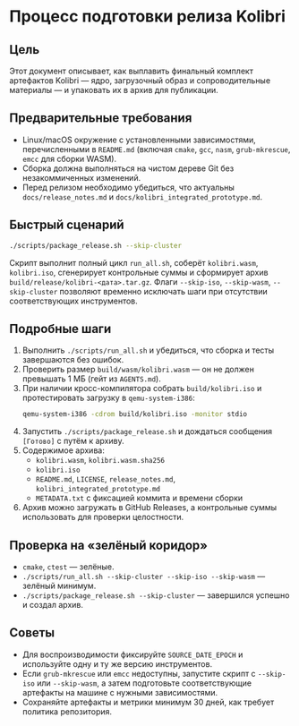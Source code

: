 # Процесс подготовки релиза Kolibri

## Цель
Этот документ описывает, как выплавить финальный комплект артефактов Kolibri — ядро, загрузочный образ и сопроводительные материалы — и упаковать их в архив для публикации.

## Предварительные требования
- Linux/macOS окружение с установленными зависимостями, перечисленными в `README.md` (включая `cmake`, `gcc`, `nasm`, `grub-mkrescue`, `emcc` для сборки WASM).
- Сборка должна выполняться на чистом дереве Git без незакоммиченных изменений.
- Перед релизом необходимо убедиться, что актуальны `docs/release_notes.md` и `docs/kolibri_integrated_prototype.md`.

## Быстрый сценарий
```bash
./scripts/package_release.sh --skip-cluster
```
Скрипт выполнит полный цикл `run_all.sh`, соберёт `kolibri.wasm`, `kolibri.iso`, сгенерирует контрольные суммы и сформирует архив `build/release/kolibri-<дата>.tar.gz`. Флаги `--skip-iso`, `--skip-wasm`, `--skip-cluster` позволяют временно исключать шаги при отсутствии соответствующих инструментов.

## Подробные шаги
1. Выполнить `./scripts/run_all.sh` и убедиться, что сборка и тесты завершаются без ошибок.
2. Проверить размер `build/wasm/kolibri.wasm` — он не должен превышать 1 МБ (гейт из `AGENTS.md`).
3. При наличии кросс-компилятора собрать `build/kolibri.iso` и протестировать загрузку в `qemu-system-i386`:
   ```bash
   qemu-system-i386 -cdrom build/kolibri.iso -monitor stdio
   ```
4. Запустить `./scripts/package_release.sh` и дождаться сообщения `[Готово]` с путём к архиву.
5. Содержимое архива:
   - `kolibri.wasm`, `kolibri.wasm.sha256`
   - `kolibri.iso`
   - `README.md`, `LICENSE`, `release_notes.md`, `kolibri_integrated_prototype.md`
   - `METADATA.txt` с фиксацией коммита и времени сборки
6. Архив можно загружать в GitHub Releases, а контрольные суммы использовать для проверки целостности.

## Проверка на «зелёный коридор»
- `cmake`, `ctest` — зелёные.
- `./scripts/run_all.sh --skip-cluster --skip-iso --skip-wasm` — зелёный минимум.
- `./scripts/package_release.sh --skip-cluster` — завершился успешно и создал архив.

## Советы
- Для воспроизводимости фиксируйте `SOURCE_DATE_EPOCH` и используйте одну и ту же версию инструментов.
- Если `grub-mkrescue` или `emcc` недоступны, запустите скрипт с `--skip-iso` или `--skip-wasm`, а затем подготовьте соответствующие артефакты на машине с нужными зависимостями.
- Сохраняйте артефакты и метрики минимум 30 дней, как требует политика репозитория.
